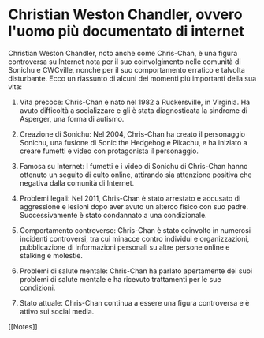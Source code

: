 # Christian Weston Chandler, ovvero l'uomo più documentato di internet

Christian Weston Chandler, noto anche come Chris-Chan, è una figura controversa su Internet nota per il suo coinvolgimento nelle comunità di Sonichu e CWCville, nonché per il suo comportamento erratico e talvolta disturbante. Ecco un riassunto di alcuni dei momenti più importanti della sua vita:

1.  Vita precoce: Chris-Chan è nato nel 1982 a Ruckersville, in Virginia. Ha avuto difficoltà a socializzare e gli è stata diagnosticata la sindrome di Asperger, una forma di autismo.
    
2.  Creazione di Sonichu: Nel 2004, Chris-Chan ha creato il personaggio Sonichu, una fusione di Sonic the Hedgehog e Pikachu, e ha iniziato a creare fumetti e video con protagonista il personaggio.
    
3.  Famosa su Internet: I fumetti e i video di Sonichu di Chris-Chan hanno ottenuto un seguito di culto online, attirando sia attenzione positiva che negativa dalla comunità di Internet.
    
4.  Problemi legali: Nel 2011, Chris-Chan è stato arrestato e accusato di aggressione e lesioni dopo aver avuto un alterco fisico con suo padre. Successivamente è stato condannato a una condizionale.
    
5.  Comportamento controverso: Chris-Chan è stato coinvolto in numerosi incidenti controversi, tra cui minacce contro individui e organizzazioni, pubblicazione di informazioni personali su altre persone online e stalking e molestie.
    
6.  Problemi di salute mentale: Chris-Chan ha parlato apertamente dei suoi problemi di salute mentale e ha ricevuto trattamenti per le sue condizioni.
    
7.  Stato attuale: Chris-Chan continua a essere una figura controversa e è attivo sui social media.

[[Notes]]